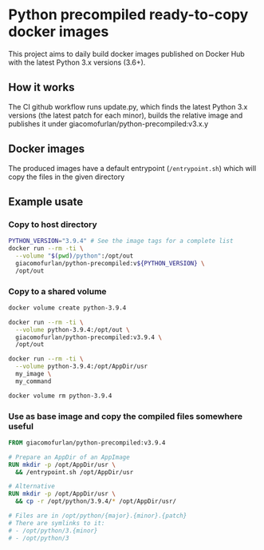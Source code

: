 # Python precompiled ready-to-copy docker images

This project aims to daily build docker images published on Docker Hub with the latest Python 3.x versions (3.6+).

## How it works
The CI github workflow runs update.py, which finds the latest Python 3.x versions (the latest patch for each minor),
builds the relative image and publishes it under giacomofurlan/python-precompiled:v3.x.y

## Docker images
The produced images have a default entrypoint (`/entrypoint.sh`) which will copy the files in the given directory

## Example usate

### Copy to host directory

```bash
PYTHON_VERSION="3.9.4" # See the image tags for a complete list
docker run --rm -ti \
  --volume "$(pwd)/python":/opt/out
  giacomofurlan/python-precompiled:v${PYTHON_VERSION} \
  /opt/out
```

### Copy to a shared volume
```bash
docker volume create python-3.9.4

docker run --rm -ti \
  --volume python-3.9.4:/opt/out \
  giacomofurlan/python-precompiled:v3.9.4 \
  /opt/out

docker run --rm -ti \
  --volume python-3.9.4:/opt/AppDir/usr
  my_image \
  my_command

docker volume rm python-3.9.4
```

### Use as base image and copy the compiled files somewhere useful

```Dockerfile
FROM giacomofurlan/python-precompiled:v3.9.4

# Prepare an AppDir of an AppImage
RUN mkdir -p /opt/AppDir/usr \
  && /entrypoint.sh /opt/AppDir/usr

# Alternative
RUN mkdir -p /opt/AppDir/usr \
  && cp -r /opt/python/3.9.4/* /opt/AppDir/usr/

# Files are in /opt/python/{major}.{minor}.{patch}
# There are symlinks to it:
# - /opt/python/3.{minor}
# - /opt/python/3
```

